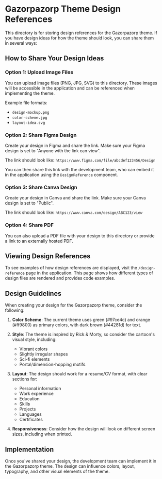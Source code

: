 # Gazorpazorp Theme Design References

This directory is for storing design references for the Gazorpazorp theme. If you have design ideas for how the theme should look, you can share them in several ways:

## How to Share Your Design Ideas

### Option 1: Upload Image Files

You can upload image files (PNG, JPG, SVG) to this directory. These images will be accessible in the application and can be referenced when implementing the theme.

Example file formats:
- `design-mockup.png`
- `color-scheme.jpg`
- `layout-idea.svg`

### Option 2: Share Figma Design

Create your design in Figma and share the link. Make sure your Figma design is set to "Anyone with the link can view".

The link should look like: `https://www.figma.com/file/abcdef123456/Design`

You can then share this link with the development team, who can embed it in the application using the `DesignReference` component.

### Option 3: Share Canva Design

Create your design in Canva and share the link. Make sure your Canva design is set to "Public".

The link should look like: `https://www.canva.com/design/ABC123/view`

### Option 4: Share PDF

You can also upload a PDF file with your design to this directory or provide a link to an externally hosted PDF.

## Viewing Design References

To see examples of how design references are displayed, visit the `/design-reference` page in the application. This page shows how different types of design files are rendered and provides code examples.

## Design Guidelines

When creating your design for the Gazorpazorp theme, consider the following:

1. **Color Scheme**: The current theme uses green (#97ce4c) and orange (#ff9800) as primary colors, with dark brown (#44281d) for text.

2. **Style**: The theme is inspired by Rick & Morty, so consider the cartoon's visual style, including:
   - Vibrant colors
   - Slightly irregular shapes
   - Sci-fi elements
   - Portal/dimension-hopping motifs

3. **Layout**: The design should work for a resume/CV format, with clear sections for:
   - Personal information
   - Work experience
   - Education
   - Skills
   - Projects
   - Languages
   - Certificates

4. **Responsiveness**: Consider how the design will look on different screen sizes, including when printed.

## Implementation

Once you've shared your design, the development team can implement it in the Gazorpazorp theme. The design can influence colors, layout, typography, and other visual elements of the theme.